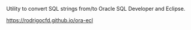 Utility to convert SQL strings from/to Oracle SQL Developer and Eclipse.

https://rodrigocfd.github.io/ora-ecl